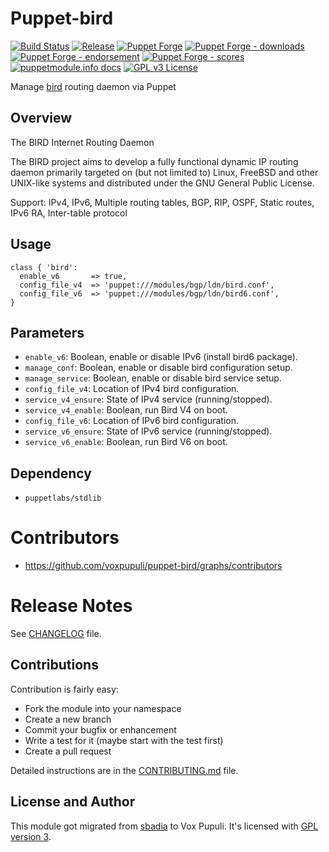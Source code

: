 # Puppet-bird

[![Build Status](https://github.com/voxpupuli/puppet-bird/workflows/CI/badge.svg)](https://github.com/voxpupuli/puppet-bird/actions?query=workflow%3ACI)
[![Release](https://github.com/voxpupuli/puppet-bird/actions/workflows/release.yml/badge.svg)](https://github.com/voxpupuli/puppet-bird/actions/workflows/release.yml)
[![Puppet Forge](https://img.shields.io/puppetforge/v/puppet/bird.svg)](https://forge.puppetlabs.com/puppet/bird)
[![Puppet Forge - downloads](https://img.shields.io/puppetforge/dt/puppet/bird.svg)](https://forge.puppetlabs.com/puppet/bird)
[![Puppet Forge - endorsement](https://img.shields.io/puppetforge/e/puppet/bird.svg)](https://forge.puppetlabs.com/puppet/bird)
[![Puppet Forge - scores](https://img.shields.io/puppetforge/f/puppet/bird.svg)](https://forge.puppetlabs.com/puppet/bird)
[![puppetmodule.info docs](http://www.puppetmodule.info/images/badge.png)](http://www.puppetmodule.info/m/puppet-bird)
[![GPL v3 License](https://img.shields.io/github/license/voxpupuli/puppet-bird.svg)](LICENSE)

Manage [bird](http://bird.network.cz/) routing daemon via Puppet

## Overview

The BIRD Internet Routing Daemon

The BIRD project aims to develop a fully functional dynamic IP routing daemon primarily targeted on (but not limited to) Linux, FreeBSD and other UNIX-like systems and distributed under the GNU General Public License.

Support: IPv4, IPv6, Multiple routing tables, BGP, RIP, OSPF, Static routes, IPv6 RA, Inter-table protocol

## Usage

```puppet
class { 'bird':
  enable_v6       => true,
  config_file_v4  => 'puppet:///modules/bgp/ldn/bird.conf',
  config_file_v6  => 'puppet:///modules/bgp/ldn/bird6.conf',
}
```

## Parameters

* `enable_v6`: Boolean, enable or disable IPv6 (install bird6 package).
* `manage_conf`: Boolean, enable or disable bird configuration setup.
* `manage_service`: Boolean, enable or disable bird service setup.
* `config_file_v4`: Location of IPv4 bird configuration.
* `service_v4_ensure`: State of IPv4 service (running/stopped).
* `service_v4_enable`: Boolean, run Bird V4 on boot.
* `config_file_v6`: Location of IPv6 bird configuration.
* `service_v6_ensure`: State of IPv6 service (running/stopped).
* `service_v6_enable`: Boolean, run Bird V6 on boot.

## Dependency

* `puppetlabs/stdlib`

# Contributors

* https://github.com/voxpupuli/puppet-bird/graphs/contributors

# Release Notes

See [CHANGELOG](https://github.com/voxpupuli/puppet-bird/blob/master/CHANGELOG.md) file.

## Contributions

Contribution is fairly easy:

* Fork the module into your namespace
* Create a new branch
* Commit your bugfix or enhancement
* Write a test for it (maybe start with the test first)
* Create a pull request

Detailed instructions are in the [CONTRIBUTING.md](.github/CONTRIBUTING.md)
file.

## License and Author

This module got migrated from [sbadia](https://github.com/sbadia) to Vox Pupuli.
It's licensed with [GPL version 3](LICENSE).
